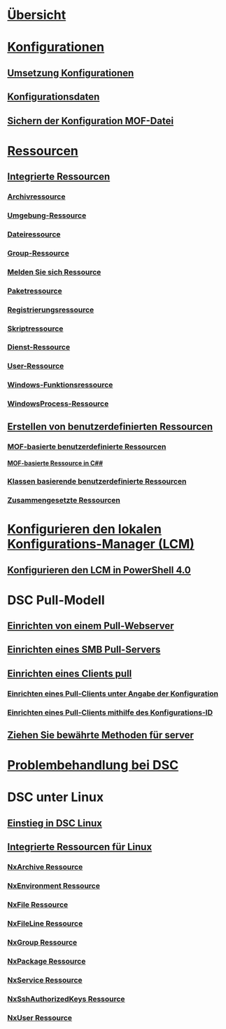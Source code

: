 # [Übersicht](overview.md)

# [Konfigurationen](configurations.md)
## [Umsetzung Konfigurationen](enactingConfigurations.md)
## [Konfigurationsdaten](configData.md)
## [Sichern der Konfiguration MOF-Datei](secureMOF.md)

# [Ressourcen](resources.md)
## [Integrierte Ressourcen](builtInResource.md)
### [Archivressource](archiveResource.md)
### [Umgebung-Ressource](environmentResource.md)
### [Dateiressource](fileResource.md)
### [Group-Ressource](groupResource.md)
### [Melden Sie sich Ressource](logResource.md)
### [Paketressource](packageResource.md)
### [Registrierungsressource](registryResource.md)
### [Skriptressource](scriptResource.md)
### [Dienst-Ressource](serviceResource.md)
### [User-Ressource](userResource.md)
### [Windows-Funktionsressource](windowsfeatureResource.md)
### [WindowsProcess-Ressource](windowsProcessResource.md)
## [Erstellen von benutzerdefinierten Ressourcen](authoringResource.md) 
### [MOF-basierte benutzerdefinierte Ressourcen](authoringResourceMOF.md)
#### [MOF-basierte Ressource in C##](authoringResourceMofCS.md)
### [Klassen basierende benutzerdefinierte Ressourcen](authoringResourceClass.md)
### [Zusammengesetzte Ressourcen](authoringResourceComposite.md)

# [Konfigurieren den lokalen Konfigurations-Manager (LCM)](metaConfig.md)
## [Konfigurieren den LCM in PowerShell 4.0](metaConfig4.md)

# DSC Pull-Modell
## [Einrichten von einem Pull-Webserver](pullServer.md)
## [Einrichten eines SMB Pull-Servers](pullServerSMB.md)
## [Einrichten eines Clients pull](pullClient.md)
### [Einrichten eines Pull-Clients unter Angabe der Konfiguration](pullClientConfigNames.md)
### [Einrichten eines Pull-Clients mithilfe des Konfigurations-ID](pullClientConfigID.md)
## [Ziehen Sie bewährte Methoden für server](secureServer.md)

# [Problembehandlung bei DSC](troubleshooting.md)

# DSC unter Linux
## [Einstieg in DSC Linux](lnxGettingStarted.md)
## [Integrierte Ressourcen für Linux](lnxBuiltInResources.md)
### [NxArchive Ressource](lnxArchiveResource.md)
### [NxEnvironment Ressource](lnxEnvironmentResource.md)
### [NxFile Ressource](lnxFileResource.md)
### [NxFileLine Ressource](lnxFileLineResource.md)
### [NxGroup Ressource](lnxGroupResource.md)
### [NxPackage Ressource](lnxPackageResource.md)
### [NxService Ressource](lnxServiceResource.md)
### [NxSshAuthorizedKeys Ressource](lnxSshAuthorizedKeysResource.md)
### [NxUser Ressource](lnxUserResource.md)
